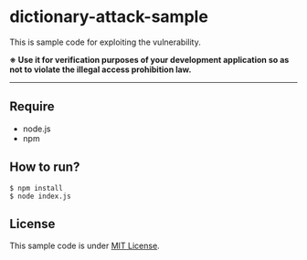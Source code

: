 # dictionary-attack-sample
This is sample code for exploiting the vulnerability.

**※ Use it for verification purposes of your development application so as not to violate the illegal access prohibition law.**

---

## Require
- node.js
- npm

## How to run?

```
$ npm install
$ node index.js
```

## License
This sample code is under [MIT License](./LICENSE).
